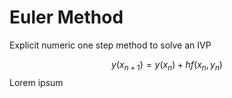 <!---
odes "numerical methods" ivp "explicit method" "euler method"
--->
# Euler Method

Explicit numeric one step method to solve an IVP

$$
y(x_{n+1}) = y(x_n) + hf(x_n,y_n)
$$
Lorem ipsum